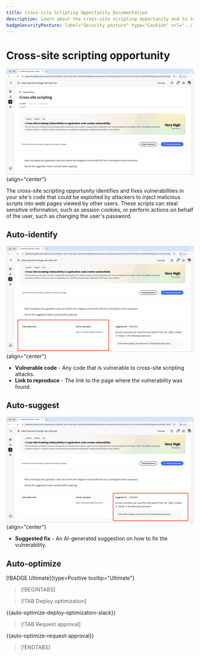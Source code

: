 ```yaml
---
title: Cross-site Scripting Opportunity Documentation
description: Learn about the cross-site scripting opportunity and to identify and fix site security vulnerabilities.
badgeSecurityPosture: label="Security posture" type="Caution" url="../../opportunity-types/security-posture.md" tooltip="Security posture"
---
```


# Cross-site scripting opportunity

![Cross-site opportunity](./assets/cross-site-scripting/hero.png){align="center"}

The cross-site scripting opportunity identifies and fixes vulnerabilities in your site's code that could be exploited by attackers to inject malicious scripts into web pages viewed by other users. These scripts can steal sensitive information, such as session cookies, or perform actions on behalf of the user, such as changing the user's password.

## Auto-identify

![Auto-identify Cross-site opportunity](./assets/cross-site-scripting/auto-identify.png){align="center"} 

* **Vulnerable code** - Any code that is vulnerable to cross-site scripting attacks.
* **Link to reproduce** - The link to the page where the vulnerability was found.

## Auto-suggest

![Auto-suggest Cross-site opportunity](./assets/cross-site-scripting/auto-suggest.png){align="center"}

* **Suggested fix** - An AI-generated suggestion on how to fix the vulnerability.

## Auto-optimize

[!BADGE Ultimate]{type=Positive tooltip="Ultimate"}

>[!BEGINTABS]

>[!TAB Deploy optimization]

{{auto-optimize-deploy-optimization-slack}}

>[!TAB Request approval]

{{auto-optimize-request-approval}}

>[!ENDTABS]
